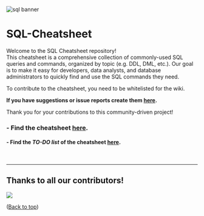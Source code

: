 ![sql banner](images/sql_banner1.jpeg)
# SQL-Cheatsheet
Welcome to the SQL Cheatsheet repository! <br>
This cheatsheet is a comprehensive collection of commonly-used SQL queries and commands, organized by topic (e.g. DDL, DML, etc.). Our goal is to make it easy for developers, data analysts, and database administrators to quickly find and use the SQL commands they need.

To contribute to the cheatsheet, you need to be whitelisted for the wiki.

**If you have suggestions or issue reports create them [here](https://github.com/Sigmale1000/SQL-Cheatsheet/issues).**

Thank you for your contributions to this community-driven project!

### **- Find the cheatsheet [here](https://github.com/Sigmale1000/SQL-Cheatsheet/wiki).**
#### **- Find the ***TO-DO list*** of the cheatsheet [here](https://github.com/Sigmale1000/SQL-Cheatsheet/wiki/To-Do-Lis).**
<br>

---
## Thanks to all our contributors!
<a href="https://github.com/Sigmale1000/SQL-Cheatsheet/graphs/contributors">
  <img src="https://contrib.rocks/image?repo=Sigmale1000/SQL-Cheatsheet" />
</a>

([Back to top](#sql-cheatsheet))
